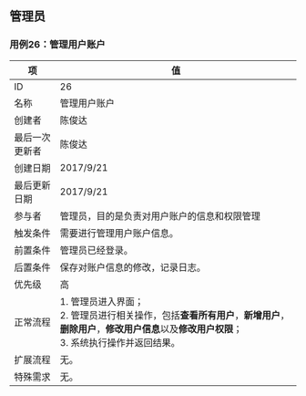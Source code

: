 ## 管理员

### 用例26：管理用户账户

| 项       | 值                                        |
| ------- | ---------------------------------------- |
| ID      | 26                                       |
| 名称      | 管理用户账户                                   |
| 创建者     | 陈俊达                                      |
| 最后一次更新者 | 陈俊达                                      |
| 创建日期    | 2017/9/21                                |
| 最后更新日期  | 2017/9/21                                |
| 参与者     | 管理员，目的是负责对用户账户的信息和权限管理                   |
| 触发条件    | 需要进行管理用户账户信息。                            |
| 前置条件    | 管理员已经登录。                                 |
| 后置条件    | 保存对账户信息的修改，记录日志。                         |
| 优先级     | 高                                        |
| 正常流程    | 1. 管理员进入界面；<br/>2. 管理员进行相关操作，包括**查看所有用户**，**新增用户**，**删除用户**，**修改用户信息**以及**修改用户权限**；<br/>3. 系统执行操作并返回结果。 |
| 扩展流程    | 无。                                       |
| 特殊需求    | 无。                                       |